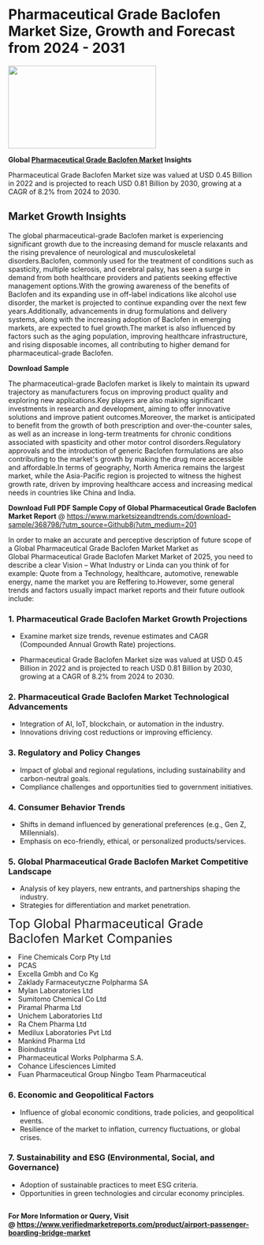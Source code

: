 <H1>Pharmaceutical Grade Baclofen Market Size, Growth and Forecast from 2024 - 2031</H1><img class="aligncenter size-medium wp-image-584254" src="https://thirdeyenews.in/wp-content/uploads/2024/09/Global-Market-Research-300x168.jpeg" alt="" width="300" height="168" /><p><strong>Global&nbsp;<a href="https://www.marketsizeandtrends.com/download-sample/368798/?utm_source=Github8j?utm_medium=201">Pharmaceutical Grade Baclofen Market</a> Insights</strong></p><p>Pharmaceutical Grade Baclofen Market size was valued at USD 0.45 Billion in 2022 and is projected to reach USD 0.81 Billion by 2030, growing at a CAGR of 8.2% from 2024 to 2030.</p><p><h2>Market Growth Insights</h2> <p>The global pharmaceutical-grade Baclofen market is experiencing significant growth due to the increasing demand for muscle relaxants and the rising prevalence of neurological and musculoskeletal disorders.Baclofen, commonly used for the treatment of conditions such as spasticity, multiple sclerosis, and cerebral palsy, has seen a surge in demand from both healthcare providers and patients seeking effective management options.With the growing awareness of the benefits of Baclofen and its expanding use in off-label indications like alcohol use disorder, the market is projected to continue expanding over the next few years.Additionally, advancements in drug formulations and delivery systems, along with the increasing adoption of Baclofen in emerging markets, are expected to fuel growth.The market is also influenced by factors such as the aging population, improving healthcare infrastructure, and rising disposable incomes, all contributing to higher demand for pharmaceutical-grade Baclofen.</p> <p><strong>Download Sample</strong></p> <p>The pharmaceutical-grade Baclofen market is likely to maintain its upward trajectory as manufacturers focus on improving product quality and exploring new applications.Key players are also making significant investments in research and development, aiming to offer innovative solutions and improve patient outcomes.Moreover, the market is anticipated to benefit from the growth of both prescription and over-the-counter sales, as well as an increase in long-term treatments for chronic conditions associated with spasticity and other motor control disorders.Regulatory approvals and the introduction of generic Baclofen formulations are also contributing to the market's growth by making the drug more accessible and affordable.In terms of geography, North America remains the largest market, while the Asia-Pacific region is projected to witness the highest growth rate, driven by improving healthcare access and increasing medical needs in countries like China and India.</p> <p><span class=""><strong>Download Full PDF Sample Copy of Global Pharmaceutical Grade Baclofen Market Report</strong> @ <a href="https://www.marketsizeandtrends.com/download-sample/368798/?utm_source=Github8j?utm_medium=201" target="_blank">https://www.marketsizeandtrends.com/download-sample/368798/?utm_source=Github8j?utm_medium=201</a></span></p><p>In order to make an accurate and perceptive description of future scope of a Global&nbsp;Pharmaceutical Grade Baclofen Market Market as Global&nbsp;Pharmaceutical Grade Baclofen Market Market of 2025, you need to describe a clear Vision &ndash; What Industry or Linda can you think of for example: Quote from a Technology, healthcare, automotive, renewable energy, name the market you are Reffering to.However, some general trends and factors usually impact market reports and their future outlook include:</p><h3>1.&nbsp;<strong>Pharmaceutical Grade Baclofen Market Growth Projections</strong></h3><ul><li>Examine market size trends, revenue estimates and CAGR (Compounded Annual Growth Rate) projections.</li><li><p>Pharmaceutical Grade Baclofen Market size was valued at USD 0.45 Billion in 2022 and is projected to reach USD 0.81 Billion by 2030, growing at a CAGR of 8.2% from 2024 to 2030.</p></li></ul><h3>2.&nbsp;<strong>Pharmaceutical Grade Baclofen Market Technological Advancements</strong></h3><ul><li>Integration of AI, IoT, blockchain, or automation in the industry.</li><li>Innovations driving cost reductions or improving efficiency.</li></ul><h3>3.&nbsp;<strong>Regulatory and Policy Changes</strong></h3><ul><li>Impact of global and regional regulations, including sustainability and carbon-neutral goals.</li><li>Compliance challenges and opportunities tied to government initiatives.</li></ul><h3>4.&nbsp;<strong>Consumer Behavior Trends</strong></h3><ul><li>Shifts in demand influenced by generational preferences (e.g., Gen Z, Millennials).</li><li>Emphasis on eco-friendly, ethical, or personalized products/services.</li></ul><h3>5.&nbsp;<strong>Global Pharmaceutical Grade Baclofen Market Competitive Landscape</strong></h3><ul><li>Analysis of key players, new entrants, and partnerships shaping the industry.</li><li>Strategies for differentiation and market penetration.</li></ul><p data-pm-slice="1 1 []"><span style="color: inherit; font-family: inherit; font-size: 25px;">Top Global Pharmaceutical Grade Baclofen Market Companies</span></p><div class="" data-test-id=""><p><li>Fine Chemicals Corp Pty Ltd</li><li> PCAS</li><li> Excella Gmbh and Co Kg</li><li> Zaklady Farmaceutyczne Polpharma SA</li><li> Mylan Laboratories Ltd</li><li> Sumitomo Chemical Co Ltd</li><li> Piramal Pharma Ltd</li><li> Unichem Laboratories Ltd</li><li> Ra Chem Pharma Ltd</li><li> Medilux Laboratories Pvt Ltd</li><li> Mankind Pharma Ltd</li><li> Bioindustria</li><li> Pharmaceutical Works Polpharma S.A.</li><li> Cohance Lifesciences Limited</li><li> Fuan Pharmaceutical Group Ningbo Team Pharmaceutical</li></p></div><h3>6.&nbsp;<strong>Economic and Geopolitical Factors</strong></h3><ul><li>Influence of global economic conditions, trade policies, and geopolitical events.</li><li>Resilience of the market to inflation, currency fluctuations, or global crises.</li></ul><h3>7.&nbsp;<strong>Sustainability and ESG (Environmental, Social, and Governance)</strong></h3><ul><li>Adoption of sustainable practices to meet ESG criteria.</li><li>Opportunities in green technologies and circular economy principles.</li></ul><h2><strong style="font-size: 14px;">For More Information or Query, Visit @&nbsp;</strong><a style="background-color: #ffffff; font-size: 14px;" href="https://www.marketsizeandtrends.com/report/pharmaceutical-grade-baclofen-market/" target="_blank">https://www.verifiedmarketreports.com/product/airport-passenger-boarding-bridge-market</a></h2>